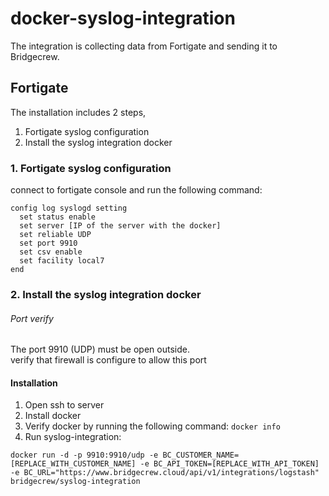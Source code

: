 # docker-syslog-integration
The integration is collecting data from Fortigate and sending it to Bridgecrew.

## Fortigate

The installation includes 2 steps,   
1. Fortigate syslog configuration   
2. Install the syslog integration docker 

### 1. Fortigate syslog configuration
connect to fortigate console and run the following command:
```
config log syslogd setting
  set status enable
  set server [IP of the server with the docker]
  set reliable UDP
  set port 9910
  set csv enable
  set facility local7
end
```

### 2. Install the syslog integration docker 
###### Port verify
The port 9910 (UDP) must be open outside.   
verify that firewall is configure to allow this port

#### Installation

1. Open ssh to server
2. Install docker
3. Verify docker by running the following command: ``` docker info ```
4. Run syslog-integration:
```
docker run -d -p 9910:9910/udp -e BC_CUSTOMER_NAME=[REPLACE_WITH_CUSTOMER_NAME] -e BC_API_TOKEN=[REPLACE_WITH_API_TOKEN] -e BC_URL="https://www.bridgecrew.cloud/api/v1/integrations/logstash" bridgecrew/syslog-integration
```